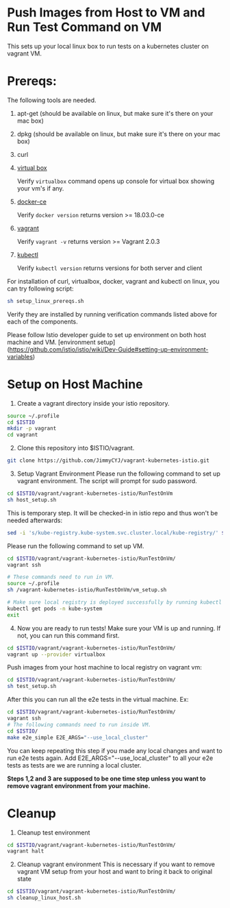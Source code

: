 
# Push Images from Host to VM and Run Test Command on VM

This sets up your local linux box to run tests on a kubernetes cluster on vagrant VM. 

# Prereqs:
The following tools are needed.
1) apt-get (should be available on linux, but make sure it's there on your mac box)
2) dpkg (should be available on linux, but make sure it's there on your mac box)
3) curl
4) [virtual box](https://www.virtualbox.org/wiki/Downloads)

   Verify `virtualbox` command opens up console for virtual box showing your vm's if any.
5) [docker-ce](https://docs.docker.com/install/linux/docker-ce/debian/#install-docker-ce-1)

   Verify `docker version` returns version >= 18.03.0-ce
6) [vagrant](https://www.vagrantup.com/downloads.html)

   Verify `vagrant -v` returns version >= Vagrant 2.0.3
7) [kubectl](https://kubernetes.io/docs/tasks/tools/install-kubectl)

   Verify `kubectl version` returns versions for both server and client

For installation of curl, virtualbox, docker, vagrant and kubectl on linux, you can try following script:
```bash
sh setup_linux_prereqs.sh
```
Verify they are installed by running verification commands listed above for each of the components.

Please follow Istio developer guide to set up environment on both host machine and VM. [environment setup] (https://github.com/istio/istio/wiki/Dev-Guide#setting-up-environment-variables)

# Setup on Host Machine
1) Create a vagrant directory inside your istio repository.

```bash
source ~/.profile
cd $ISTIO
mkdir -p vagrant
cd vagrant
```

2) Clone this repository into $ISTIO/vagrant.

```bash
git clone https://github.com/JimmyCYJ/vagrant-kubernetes-istio.git
```

3) Setup Vagrant Environment
Please run the following command to set up vagrant environment. The script will prompt for sudo password.

```bash
cd $ISTIO/vagrant/vagrant-kubernetes-istio/RunTestOnVm
sh host_setup.sh
```

This is temporary step. It will be checked-in in istio repo and thus won't be needed afterwards:
```bash
sed -i 's/kube-registry.kube-system.svc.cluster.local/kube-registry/' $ISTIO/istio/tests/util/localregistry/localregistry.yaml 
```

Please run the following command to set up VM.
```bash
cd $ISTIO/vagrant/vagrant-kubernetes-istio/RunTestOnVm/
vagrant ssh

# These commands need to run in VM.
source ~/.profile
sh /vagrant-kubernetes-istio/RunTestOnVm/vm_setup.sh

# Make sure local registry is deployed successfully by running kubectl get pods -n kube-system."
kubectl get pods -n kube-system
exit
```

4) Now you are ready to run tests!
Make sure your VM is up and running. If not, you can run this command first.
```bash
cd $ISTIO/vagrant/vagrant-kubernetes-istio/RunTestOnVm/
vagrant up --provider virtualbox
```

Push images from your host machine to local registry on vagrant vm:
```bash
cd $ISTIO/vagrant/vagrant-kubernetes-istio/RunTestOnVm/
sh test_setup.sh
```
After this you can run all the e2e tests in the virtual machine. Ex:
```bash
cd $ISTIO/vagrant/vagrant-kubernetes-istio/RunTestOnVm/
vagrant ssh
# The following commands need to run inside VM.
cd $ISTIO/
make e2e_simple E2E_ARGS="--use_local_cluster"
```
You can keep repeating this step if you made any local changes and want to run e2e tests again.
Add E2E_ARGS="--use_local_cluster" to all your e2e tests as tests are we are running a local cluster.

**Steps 1,2 and 3 are supposed to be one time step unless you want to remove vagrant environment from your machine.**

# Cleanup
1) Cleanup test environment
```bash
cd $ISTIO/vagrant/vagrant-kubernetes-istio/RunTestOnVm/
vagrant halt
```

2) Cleanup vagrant environment
This is necessary if you want to remove vagrant VM setup from your host and want to bring it back to original state
```bash
cd $ISTIO/vagrant/vagrant-kubernetes-istio/RunTestOnVm/
sh cleanup_linux_host.sh
```
